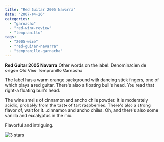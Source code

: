 ```yaml
---
title: "Red Guitar 2005 Navarra"
date: "2007-04-26"
categories: 
  - "garnacha"
  - "red-wine-review"
  - "tempranillo"
tags: 
  - "2005-wine"
  - "red-guitar-navarra"
  - "tempranillo-garnacha"
---
```


**Red Guitar 2005 Navarra** Other words on the label: Denominacien de origen Old Vine Tempranillo Garnacha

The label has a warm orange background with dancing stick fingers, one of which plays a red guitar. There's also a floating bull's head. You read that right-a floating bull's head.

The wine smells of cinnamon and ancho chile powder. It is moderately acidic, probably from the taste of tart raspberries. There's also a strong flavor of, wait for it...cinnamon and ancho chiles. Oh, and there's also some vanilla and eucalyptus in the mix.

Flavorful and intriguing.

![3 stars](http://www.rebeccagomezfarrell.com/wp-content/uploads/2009/02/rating_avocado1.gif "rating_avocado1")
